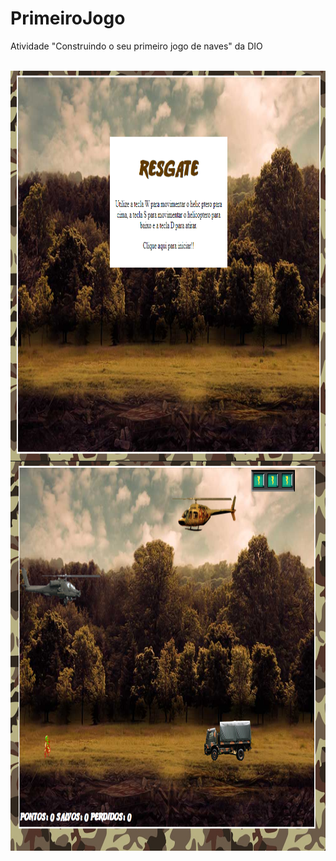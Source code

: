 # PrimeiroJogo
Atividade "Construindo o seu primeiro jogo de naves" da DIO


</div>
  <div style="display: inline_block"><br>
    <img align="center" alt="Exemplo" height="624" width="767" src="https://raw.githubusercontent.com/KermitTheSapo/PrimeiroJogo/main/imgs/ImagemJogo1.png" />
    <img align="center" alt="Exemplo" height="624" width="767" src="https://raw.githubusercontent.com/KermitTheSapo/PrimeiroJogo/main/imgs/ImagemJogo2.png" />
</div>

